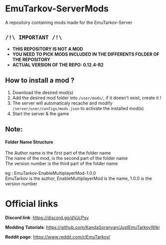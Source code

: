 # EmuTarkov-ServerMods
A repository containing mods made for the EmuTarkov-Server

## **```/!\ IMPORTANT /!\```**
- **THIS REPOSITORY IS NOT A MOD**
- **YOU NEED TO PICK MODS INCLUDED IN THE DIFFERENTS FOLDER OF THE REPOSITORY**
- **ACTUAL VERSION OF THE REPO: 0.12.4-R2**
## How to install a mod ?

1. Download the desired mod(s)
2. Add the desired mod folder into ```/user/mods/```, if it doesn't exist, create it !
3. The server will automaticaly recache and modify `/server/user/configs/mods.json` to activate the installed mod(s)
4. Start the server & the game

## Note:

#### Folder Name Structure
The Author name is the first part of the folder name<br>
The name of the mod, is the second part of the folder name<br>
The version number is the third part of the folder name<br>

eg : EmuTarkov-EnableMultiplayerMod-1.0.0<br>
EmuTarkov is the author, EnableMultiplayerMod is the name, 1.0.0 is the version number<br>

# Official links
**Discord link**: https://discord.gg/dVJcPsv

**Modding Tutorials**: https://github.com/KandaSoranyan/JustEmuTarkovWiki

**Reddit page**: https://www.reddit.com/r/EmuTarkov/
